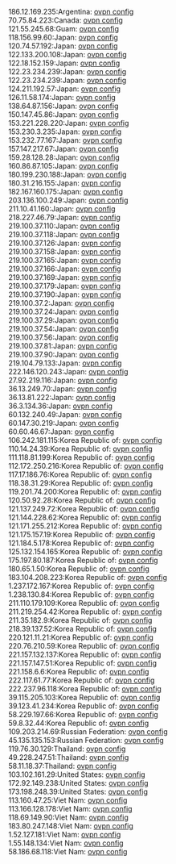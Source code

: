 186.12.169.235:Argentina: [ovpn config](vpn/186_12_169_235.ovpn)  
70.75.84.223:Canada: [ovpn config](vpn/70_75_84_223.ovpn)  
121.55.245.68:Guam: [ovpn config](vpn/121_55_245_68.ovpn)  
118.156.99.60:Japan: [ovpn config](vpn/118_156_99_60.ovpn)  
120.74.57.192:Japan: [ovpn config](vpn/120_74_57_192.ovpn)  
122.133.200.108:Japan: [ovpn config](vpn/122_133_200_108.ovpn)  
122.18.152.159:Japan: [ovpn config](vpn/122_18_152_159.ovpn)  
122.23.234.239:Japan: [ovpn config](vpn/122_23_234_239.ovpn)  
122.23.234.239:Japan: [ovpn config](vpn/122_23_234_239.ovpn)  
124.211.192.57:Japan: [ovpn config](vpn/124_211_192_57.ovpn)  
126.11.58.174:Japan: [ovpn config](vpn/126_11_58_174.ovpn)  
138.64.87.156:Japan: [ovpn config](vpn/138_64_87_156.ovpn)  
150.147.45.86:Japan: [ovpn config](vpn/150_147_45_86.ovpn)  
153.221.228.220:Japan: [ovpn config](vpn/153_221_228_220.ovpn)  
153.230.3.235:Japan: [ovpn config](vpn/153_230_3_235.ovpn)  
153.232.77.167:Japan: [ovpn config](vpn/153_232_77_167.ovpn)  
157.147.217.67:Japan: [ovpn config](vpn/157_147_217_67.ovpn)  
159.28.128.28:Japan: [ovpn config](vpn/159_28_128_28.ovpn)  
160.86.87.105:Japan: [ovpn config](vpn/160_86_87_105.ovpn)  
180.199.230.188:Japan: [ovpn config](vpn/180_199_230_188.ovpn)  
180.31.216.155:Japan: [ovpn config](vpn/180_31_216_155.ovpn)  
182.167.160.175:Japan: [ovpn config](vpn/182_167_160_175.ovpn)  
203.136.100.249:Japan: [ovpn config](vpn/203_136_100_249.ovpn)  
211.10.41.160:Japan: [ovpn config](vpn/211_10_41_160.ovpn)  
218.227.46.79:Japan: [ovpn config](vpn/218_227_46_79.ovpn)  
219.100.37.110:Japan: [ovpn config](vpn/219_100_37_110.ovpn)  
219.100.37.118:Japan: [ovpn config](vpn/219_100_37_118.ovpn)  
219.100.37.126:Japan: [ovpn config](vpn/219_100_37_126.ovpn)  
219.100.37.158:Japan: [ovpn config](vpn/219_100_37_158.ovpn)  
219.100.37.165:Japan: [ovpn config](vpn/219_100_37_165.ovpn)  
219.100.37.166:Japan: [ovpn config](vpn/219_100_37_166.ovpn)  
219.100.37.169:Japan: [ovpn config](vpn/219_100_37_169.ovpn)  
219.100.37.179:Japan: [ovpn config](vpn/219_100_37_179.ovpn)  
219.100.37.190:Japan: [ovpn config](vpn/219_100_37_190.ovpn)  
219.100.37.2:Japan: [ovpn config](vpn/219_100_37_2.ovpn)  
219.100.37.24:Japan: [ovpn config](vpn/219_100_37_24.ovpn)  
219.100.37.29:Japan: [ovpn config](vpn/219_100_37_29.ovpn)  
219.100.37.54:Japan: [ovpn config](vpn/219_100_37_54.ovpn)  
219.100.37.56:Japan: [ovpn config](vpn/219_100_37_56.ovpn)  
219.100.37.81:Japan: [ovpn config](vpn/219_100_37_81.ovpn)  
219.100.37.90:Japan: [ovpn config](vpn/219_100_37_90.ovpn)  
219.104.79.133:Japan: [ovpn config](vpn/219_104_79_133.ovpn)  
222.146.120.243:Japan: [ovpn config](vpn/222_146_120_243.ovpn)  
27.92.219.116:Japan: [ovpn config](vpn/27_92_219_116.ovpn)  
36.13.249.70:Japan: [ovpn config](vpn/36_13_249_70.ovpn)  
36.13.81.222:Japan: [ovpn config](vpn/36_13_81_222.ovpn)  
36.3.134.36:Japan: [ovpn config](vpn/36_3_134_36.ovpn)  
60.132.240.49:Japan: [ovpn config](vpn/60_132_240_49.ovpn)  
60.147.30.219:Japan: [ovpn config](vpn/60_147_30_219.ovpn)  
60.60.46.67:Japan: [ovpn config](vpn/60_60_46_67.ovpn)  
106.242.181.115:Korea Republic of: [ovpn config](vpn/106_242_181_115.ovpn)  
110.14.24.39:Korea Republic of: [ovpn config](vpn/110_14_24_39.ovpn)  
111.118.81.199:Korea Republic of: [ovpn config](vpn/111_118_81_199.ovpn)  
112.172.250.216:Korea Republic of: [ovpn config](vpn/112_172_250_216.ovpn)  
117.17.186.76:Korea Republic of: [ovpn config](vpn/117_17_186_76.ovpn)  
118.38.31.29:Korea Republic of: [ovpn config](vpn/118_38_31_29.ovpn)  
119.201.74.200:Korea Republic of: [ovpn config](vpn/119_201_74_200.ovpn)  
120.50.92.28:Korea Republic of: [ovpn config](vpn/120_50_92_28.ovpn)  
121.137.249.72:Korea Republic of: [ovpn config](vpn/121_137_249_72.ovpn)  
121.144.228.62:Korea Republic of: [ovpn config](vpn/121_144_228_62.ovpn)  
121.171.255.212:Korea Republic of: [ovpn config](vpn/121_171_255_212.ovpn)  
121.175.157.19:Korea Republic of: [ovpn config](vpn/121_175_157_19.ovpn)  
121.184.5.178:Korea Republic of: [ovpn config](vpn/121_184_5_178.ovpn)  
125.132.154.165:Korea Republic of: [ovpn config](vpn/125_132_154_165.ovpn)  
175.197.80.187:Korea Republic of: [ovpn config](vpn/175_197_80_187.ovpn)  
180.65.1.50:Korea Republic of: [ovpn config](vpn/180_65_1_50.ovpn)  
183.104.208.223:Korea Republic of: [ovpn config](vpn/183_104_208_223.ovpn)  
1.237.172.167:Korea Republic of: [ovpn config](vpn/1_237_172_167.ovpn)  
1.238.130.84:Korea Republic of: [ovpn config](vpn/1_238_130_84.ovpn)  
211.110.179.109:Korea Republic of: [ovpn config](vpn/211_110_179_109.ovpn)  
211.219.254.42:Korea Republic of: [ovpn config](vpn/211_219_254_42.ovpn)  
211.35.182.9:Korea Republic of: [ovpn config](vpn/211_35_182_9.ovpn)  
218.39.137.52:Korea Republic of: [ovpn config](vpn/218_39_137_52.ovpn)  
220.121.11.21:Korea Republic of: [ovpn config](vpn/220_121_11_21.ovpn)  
220.76.210.59:Korea Republic of: [ovpn config](vpn/220_76_210_59.ovpn)  
221.157.132.137:Korea Republic of: [ovpn config](vpn/221_157_132_137.ovpn)  
221.157.147.51:Korea Republic of: [ovpn config](vpn/221_157_147_51.ovpn)  
221.158.6.6:Korea Republic of: [ovpn config](vpn/221_158_6_6.ovpn)  
222.117.61.77:Korea Republic of: [ovpn config](vpn/222_117_61_77.ovpn)  
222.237.96.118:Korea Republic of: [ovpn config](vpn/222_237_96_118.ovpn)  
39.115.205.103:Korea Republic of: [ovpn config](vpn/39_115_205_103.ovpn)  
39.123.41.234:Korea Republic of: [ovpn config](vpn/39_123_41_234.ovpn)  
58.229.197.66:Korea Republic of: [ovpn config](vpn/58_229_197_66.ovpn)  
59.8.32.44:Korea Republic of: [ovpn config](vpn/59_8_32_44.ovpn)  
109.203.214.69:Russian Federation: [ovpn config](vpn/109_203_214_69.ovpn)  
45.135.135.153:Russian Federation: [ovpn config](vpn/45_135_135_153.ovpn)  
119.76.30.129:Thailand: [ovpn config](vpn/119_76_30_129.ovpn)  
49.228.247.51:Thailand: [ovpn config](vpn/49_228_247_51.ovpn)  
58.11.18.37:Thailand: [ovpn config](vpn/58_11_18_37.ovpn)  
103.102.161.29:United States: [ovpn config](vpn/103_102_161_29.ovpn)  
172.92.149.238:United States: [ovpn config](vpn/172_92_149_238.ovpn)  
173.198.248.39:United States: [ovpn config](vpn/173_198_248_39.ovpn)  
113.160.47.25:Viet Nam: [ovpn config](vpn/113_160_47_25.ovpn)  
113.166.128.178:Viet Nam: [ovpn config](vpn/113_166_128_178.ovpn)  
118.69.149.90:Viet Nam: [ovpn config](vpn/118_69_149_90.ovpn)  
183.80.247.148:Viet Nam: [ovpn config](vpn/183_80_247_148.ovpn)  
1.52.127.181:Viet Nam: [ovpn config](vpn/1_52_127_181.ovpn)  
1.55.148.134:Viet Nam: [ovpn config](vpn/1_55_148_134.ovpn)  
58.186.68.118:Viet Nam: [ovpn config](vpn/58_186_68_118.ovpn)  
